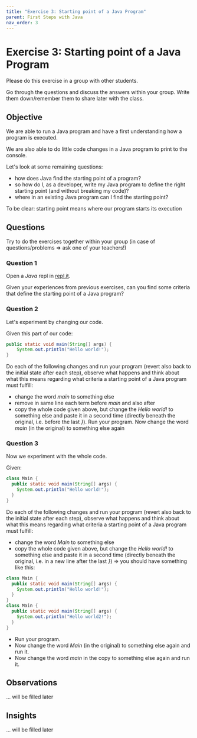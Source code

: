 ```yaml
---
title: "Exercise 3: Starting point of a Java Program" 
parent: First Steps with Java
nav_order: 3
---
```

# Exercise 3: Starting point of a Java Program
Please do this exercise in a group with other students.

Go through the questions and discuss the answers within your group.
Write them down/remember them to share later with the class.

## Objective
We are able to run a Java program and have a first understanding how a program is executed.

We are also able to do little code changes in a Java program to print to the console.

Let's look at some remaining questions:
* how does Java find the starting point of a program?
* so how do I, as a developer, write my Java program to define the right starting point (and without breaking my code)?
* where in an existing Java program can I find the starting point?

To be clear: starting point means where our program starts its execution

## Questions
Try to do the exercises together within your group (in case of questions/problems => ask one of your teachers!)

### Question 1
Open a *Java* repl in [repl.it](https://repl.it/).

Given your experiences from previous exercises, can you find some criteria that define the starting point of a Java program?

### Question 2
Let's experiment by changing our code.

Given this part of our code:
```java
public static void main(String[] args) {
    System.out.println("Hello world!");
}
```

Do each of the following changes and run your program (revert also back to the initial state after each step), observe what happens and think about what this means regarding what criteria a starting point of a Java program must fulfill:
* change the word _main_ to something else
* remove in same line each term before _main_ and also after
* copy the whole code given above, but change the *Hello world!* to something else and paste it in a second time (directly beneath the original, i.e. before the last *}*). Run your program. Now change the word _main_ (in the original) to something else again

### Question 3
Now we experiment with the whole code.

Given:
```java
class Main {
  public static void main(String[] args) {
    System.out.println("Hello world!");
  }
}
```
Do each of the following changes and run your program (revert also back to the initial state after each step), observe what happens and think about what this means regarding what criteria a starting point of a Java program must fulfill:
* change the word _Main_ to something else
* copy the whole code given above, but change the *Hello world!* to something else and paste it in a second time (directly beneath the original, i.e. in a new line after the last *}*) => you should have something like this:
```java
class Main {
  public static void main(String[] args) {
    System.out.println("Hello world!");
  }
}
class Main {
  public static void main(String[] args) {
    System.out.println("Hello world2!");
  }
}
``` 
  * Run your program. 
  * Now change the word _Main_ (in the original) to something else again and run it. 
  * Now change the word _main_ in the copy to something else again and run it.

## Observations
... will be filled later

## Insights
... will be filled later

